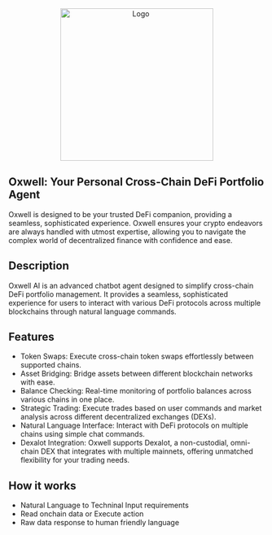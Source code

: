 <div align="center">
    <img src="https://github.com/user-attachments/assets/1c73a062-68bc-41f4-95e8-85edc219964b" alt="Logo" width="300">
</div>

## Oxwell: Your Personal Cross-Chain DeFi Portfolio Agent

Oxwell is designed to be your trusted DeFi companion, providing a seamless, sophisticated experience. Oxwell ensures your crypto endeavors are always handled with utmost expertise, allowing you to navigate the complex world of decentralized finance with confidence and ease.

## Description

Oxwell AI is an advanced chatbot agent designed to simplify cross-chain DeFi portfolio management. It provides a seamless, sophisticated experience for users to interact with various DeFi protocols across multiple blockchains through natural language commands.

## Features

- Token Swaps: Execute cross-chain token swaps effortlessly between supported chains.
- Asset Bridging: Bridge assets between different blockchain networks with ease.
- Balance Checking: Real-time monitoring of portfolio balances across various chains in one place.
- Strategic Trading: Execute trades based on user commands and market analysis across different decentralized exchanges (DEXs).
- Natural Language Interface: Interact with DeFi protocols on multiple chains using simple chat commands.
- Dexalot Integration: Oxwell supports Dexalot, a non-custodial, omni-chain DEX that integrates with multiple mainnets, offering unmatched flexibility for your trading needs.

## How it works

- Natural Language to Techninal Input requirements
- Read onchain data or Execute action
- Raw data response to human friendly language
